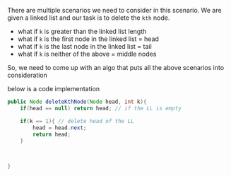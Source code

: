 There are multiple scenarios we need to consider in this scenario. We are given a linked list and our task is to delete the `kth` node.

* what if `k` is greater than the linked list length
* what if `k` is the first node in the linked list = head
* what if `k` is the last node in the linked list = tail
* what if `k` is neither of the above = middle nodes

So, we need to come up with an algo that puts all the above scenarios into consideration


below is a code implementation
```java
public Node deleteKthNode(Node head, int k){
    if(head == null) return head; // if the LL is empty

    if(k == 1){ // delete head of the LL
        head = head.next;
        return head;
    }

    

}

```